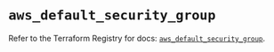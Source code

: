 # `aws_default_security_group`

Refer to the Terraform Registry for docs: [`aws_default_security_group`](https://registry.terraform.io/providers/hashicorp/aws/6.2.0/docs/resources/default_security_group).
